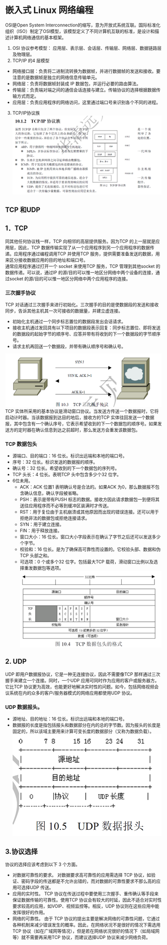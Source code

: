 # 嵌入式 Linux 网络编程
OSI是Open System Interconnection的缩写，意为开放式系统互联。国际标准化组织（ISO）制定了OSI模型，该模型定义了不同计算机互联的标准，是设计和描述计算机网络通信的基本框架。
1. OSI 协议参考模型： 应用层、表示层、会话层、传输层、网络层、数据链路层及物理层。
2. TCP/IP 的4 层模型
* 网络接口层：负责将二进制流转换为数据帧，并进行数据帧的发送和接收。要注意的是数据帧是独立的网络信息传输单元。
* 网络层：负责将数据帧封装成 IP 数据包，并运行必要的路由算法。
* 传输层：负责端对端之间的通信会话连接与建立。传输协议的选择根据数据传输方式而定。
* 应用层：负责应用程序的网络访问，这里通过端口号来识别各个不同的进程。
3. TCP/IP协议族
![avatar](TCPIP协议族.png)
## TCP 和UDP
## 1．TCP
同其他任何协议栈一样，TCP 向相邻的高层提供服务。因为TCP 的上一层就是应用层，因此，TCP 数据传输实现了从一个应用程序到另一个应用程序的数据传递。应用程序通过编程调用TCP 并使用TCP 服务，提供需要准备发送的数据，用来区分接收数据应用的目的地址和端口号。<br>
通常应用程序通过打开一个 socket 来使用TCP 服务，TCP 管理到其他socket 的数据传递。可以说，通过IP 的源/目的可以惟一地区分网络中两个设备的连接，通过socket 的源/目的可以惟一地区分网络中两个应用程序的连接。

### 三次握手协议
TCP 对话通过三次握手来进行初始化。三次握手的目的是使数据段的发送和接收同步，告诉其他主机其一次可接收的数据量，并建立虚连接。

* 初始化主机通过一个同步标志置位的数据段发出会话请求。
* 接收主机通过发回具有以下项目的数据段表示回复：同步标志置位、即将发送的数据段的起始字节的顺序号、应答并带有将收到的下一个数据段的字节顺序号。
* 请求主机再回送一个数据段，并带有确认顺序号和确认号。

![avatar](三次握手.png)
TCP 实体所采用的基本协议是滑动窗口协议。当发送方传送一个数据报时，它将启动计时器。当该数据报到达目的地后，接收方的TCP 实体往回发送一个数据报，其中包含有一个确认序号，它表示希望收到的下一个数据包的顺序号。如果发送方的定时器在确认信息到达之前超时，那么发送方会重发该数据包。

### TCP 数据包头
* 源端口、目的端口：16 位长。标识出远端和本地的端口号。
* 序号：32 位长。标识发送的数据报的顺序。
* 确认号：32 位长。希望收到的下一个数据包的序列号。
* TCP 头长：4 位长。表明TCP 头中包含多少个32 位字。
* 6位未用。
    * ACK：ACK 位置1 表明确认号是合法的。如果ACK 为0，那么数据报不包含确认信息，确认字段被省略。
    * PSH：表示是带有PUSH 标志的数据。接收方因此请求数据包一到便将其送往应用程序而不必等到缓冲区装满时才传送。
    * RST：用于复位由于主机崩溃或其他原因而出现的错误连接。还可以用于拒绝非法的数据包或拒绝连接请求。
    * SYN：用于建立连接。
    * FIN：用于释放连接。
    * 窗口大小：16 位长。窗口大小字段表示在确认了字节之后还可以发送多少个字节。
    * 校验和：16 位长。是为了确保高可靠性而设置的。它校验头部、数据和伪TCP 头部之和。
    * 可选项：0 个或多个32 位字。包括最大TCP 载荷，滑动窗口比例以及选择重发数据包等选项。
![avatar](TCP数据包头.png)
## 2.   UDP
UDP 即用户数据报协议，它是一种无连接协议，因此不需要像TCP 那样通过三次握手来建立一个连接。同时，一个UDP 应用可同时作为应用的客户或服务器方。它比TCP 协议更为高效，也能更好地解决实时性的问题。如今，包括网络视频会议系统在内的众多的客户/服务器模式的网络应用都使用UDP 协议。
### UDP 数据报头。
* 源地址、目的地址：16 位长。标识出远端和本地的端口号。
* 数据报的长度是指包括报头和数据部分在内的总的字节数。因为报头的长度是固定的，所以该域主要用来计算可变长度的数据部分（又称为数据负载）。
![avatar]( UDP数据报头.png)
## 3.协议选择
协议的选择应该考虑到以下 3 个方面。
* 对数据可靠性的要求。
对数据要求高可靠性的应用需选择 TCP 协议，如验证、密码字段的传送都是不允许出错的，而对数据的可靠性要求不那么高的应用可选择UDP 传送。
* 应用的实时性。
TCP 协议在传送过程中要使用三次握手、重传确认等手段来保证数据传输的可靠性。使用TCP 协议会有较大的时延，因此不适合对实时性要求较高的应用，如VOIP、视频监控等。相反，UDP 协议则在这些应用中能发挥很好的作用。
* 网络的可靠性。
由于 TCP 协议的提出主要是解决网络的可靠性问题，它通过各种机制来减少错误发生的概率。因此，在网络状况不是很好的情况下需选用TCP 协议（如在广域网等情况），但是若在网络状况很好的情况下（如局域网等）就不需要再采用TCP 协议，而建议选择UDP 协议来减少网络负荷。